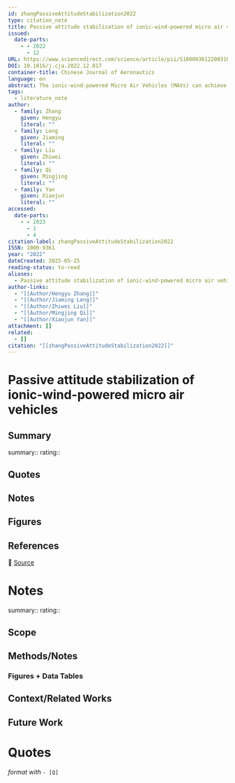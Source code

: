 ```yaml
---
id: zhangPassiveAttitudeStabilization2022
type: citation_note
title: Passive attitude stabilization of ionic-wind-powered micro air vehicles
issued:
  date-parts:
    - - 2022
      - 12
URL: https://www.sciencedirect.com/science/article/pii/S1000936122003107
DOI: 10.1016/j.cja.2022.12.017
container-title: Chinese Journal of Aeronautics
language: en
abstract: The ionic-wind-powered Micro Air Vehicles (MAVs) can achieve a higher thrust-to-weight ratio than other MAVs. However, this kind of MAV has not yet achieved controlled flight because of the unstable thrust produced by the ionic wind and the dynamic instability related to the small size. In this paper, a passive attitude stabilization method of the ionic-wind-powered MAV using air dampers is introduced. The key factors that influence the performance of the air dampers, including the layout, position, and area of the air dampers, are theoretically studied. The appropriate optimal position of the air dampers is also obtained by Monte Carlo stochastic simulations. Then the proposed passive attitude stabilization method is applied to the ionic-wind-powered MAVs of different wingspan (2 cm and 6.3 cm). Finally, the experimental results show that using the proposed method, attitude stabilization is achieved for the first time for the ionic-wind-powered MAV. Moreover, the altitude control of an ionic-wind-powered MAV with a wingspan of 6.3 cm is also demonstrated.
tags:
  - literature_note
author:
  - family: Zhang
    given: Hengyu
    literal: ""
  - family: Leng
    given: Jiaming
    literal: ""
  - family: Liu
    given: Zhiwei
    literal: ""
  - family: Qi
    given: Mingjing
    literal: ""
  - family: Yan
    given: Xiaojun
    literal: ""
accessed:
  date-parts:
    - - 2023
      - 1
      - 4
citation-label: zhangPassiveAttitudeStabilization2022
ISSN: 1000-9361
year: "2022"
dateCreated: 2025-05-25
reading-status: to-read
aliases:
  - Passive attitude stabilization of ionic-wind-powered micro air vehicles
author-links:
  - "[[Author/Hengyu Zhang]]"
  - "[[Author/Jiaming Leng]]"
  - "[[Author/Zhiwei Liu]]"
  - "[[Author/Mingjing Qi]]"
  - "[[Author/Xiaojun Yan]]"
attachment: []
related:
  - []
citation: "[[zhangPassiveAttitudeStabilization2022]]"
---
```


# Passive attitude stabilization of ionic-wind-powered micro air vehicles

## Summary
summary::
rating::

## Quotes

## Notes

## Figures

## References

🔗 [Source](https://www.sciencedirect.com/science/article/pii/S1000936122003107)


# Notes 
summary::
rating:: 
## Scope
## Methods/Notes
### Figures + Data Tables
## Context/Related Works
## Future Work


# Quotes
 *format with* `- [Q]`
